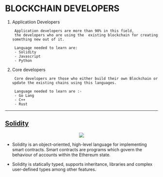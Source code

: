 # BLOCKCHAIN DEVELOPERS

1. Applicatiion Developers

        Application developers are more than 90% in this field, 
        the developers who are using the  existing blockchain for creating something new out of it.

        Language needed to learn are: 
        - Solidity
        - Javascript
        - Python

2. Core developers

        Core developers are those who either build their own Blockchain or update the existing chains using this languages.

        Language needed to learn are :-
        - Go Lang
        - C++
        - Rust

----

## [Solidity](https://docs.soliditylang.org/en/v0.8.14/)

<p align = "center">
    <img src = "https://101blockchains.com/wp-content/uploads/2021/05/solidity-logo.png">
</p>

- Solidity is an object-oriented, high-level language for implementing smart contracts. Smart contracts are programs which govern the behaviour of accounts within the Ethereum state.

- Solidity is statically typed, supports inheritance, libraries and complex user-defined types among other features.
